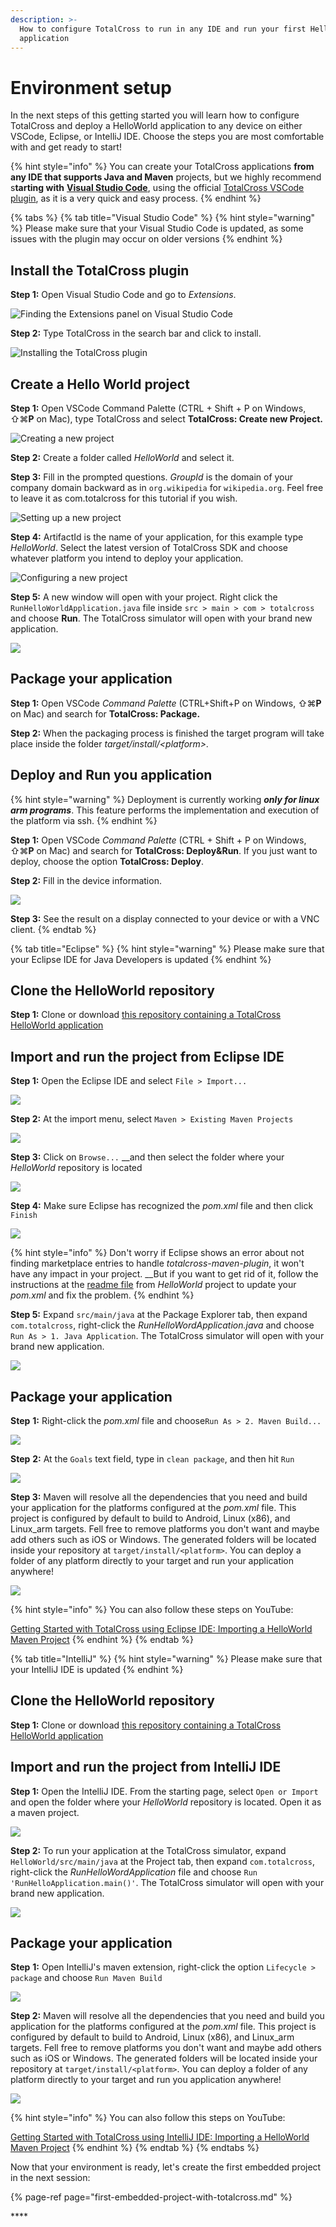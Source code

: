 ```yaml
---
description: >-
  How to configure TotalCross to run in any IDE and run your first Hello World
  application
---
```


# Environment setup

In the next steps of this getting started you will learn how to configure TotalCross and deploy a HelloWorld application to any device on either VSCode, Eclipse, or IntelliJ IDE. Choose the steps you are most comfortable with and get ready to start!

{% hint style="info" %}
You can create your TotalCross applications **from any IDE that supports Java and Maven** projects, but we highly recommend s**tarting with** [**Visual Studio Code**](../miscelaneous/installing-visual-studio-code.md), using the official [TotalCross VSCode plugin](https://marketplace.visualstudio.com/items?itemName=totalcross.vscode-totalcross), as it is a very quick and easy process.
{% endhint %}

{% tabs %}
{% tab title="Visual Studio Code" %}
{% hint style="warning" %}
Please make sure that your Visual Studio Code is updated, as some issues with the plugin may occur on older versions
{% endhint %}

## **Install the TotalCross plugin**

**Step 1:** Open Visual Studio Code and go to _Extensions_.

![Finding the Extensions panel on Visual Studio Code](../../.gitbook/assets/extensions%20%281%29.gif)

**Step 2:** Type TotalCross in the search bar and click to install.

![Installing the TotalCross plugin](../../.gitbook/assets/totalcross.gif)

## Create a Hello World project

**Step 1:** Open VSCode Command Palette \(CTRL + Shift + P on Windows, ⇧⌘**P** on Mac\), type TotalCross and select **TotalCross: Create new Project.**

![Creating a new project](../../.gitbook/assets/create1.gif)

**Step 2:** Create a folder called _HelloWorld_ and select it.

**Step 3:** Fill in the prompted questions. _GroupId_ is the domain of your company domain backward as in `org.wikipedia` for `wikipedia.org`. Feel free to leave it as com.totalcross for this tutorial if you wish.

![Setting up a new project](../../.gitbook/assets/create2.gif)

**Step 4:** ArtifactId is the name of your application, for this example type _HelloWorld_. Select the latest version of TotalCross SDK and choose whatever platform you intend to deploy your application.

![Configuring a new project](../../.gitbook/assets/create3.gif)

**Step 5:** A new window will open with your project. Right click the `RunHelloWorldApplication.java` file inside `src > main > com > totalcross` and choose **Run**. The TotalCross simulator will open with your brand new application.

![](https://gblobscdn.gitbook.com/assets%2F-L_mPP3a_E_A7NbRMq7Q%2F-M2s6FFT1XR5ar8hhLwO%2F-M2sL4EQMLgnZsr7ZB7h%2Fimage.png?alt=media&token=2929d996-d8aa-4395-80a9-55d5f250fb6f)

## Package your application

**Step 1:** Open VSCode _Command Palette_ \(CTRL+Shift+P on Windows, ⇧⌘**P** on Mac\) and search for **TotalCross: Package.**

**Step 2:** When the packaging process is finished the target program will take place inside the folder _target/install/&lt;platform&gt;._

## Deploy and Run you application

{% hint style="warning" %}
Deployment is currently working _**only for linux arm programs**_. This feature performs the implementation and execution of the platform via ssh.
{% endhint %}

**Step 1:** Open VSCode _Command Palette_ \(CTRL + Shift + P on Windows, ⇧⌘**P** on Mac\) and search for **TotalCross: Deploy&Run**. If you just want to deploy, choose the option **TotalCross: Deploy**.

**Step 2:** Fill in the device information.

![](https://gblobscdn.gitbook.com/assets%2F-L_mPP3a_E_A7NbRMq7Q%2F-M29KckxpOSW5OdYicoF%2F-M29MiDCj98COwjMyY1H%2Fdeployplugin.gif?alt=media&token=71c05d7c-525e-4e02-9e67-13900ffbf510)

**Step 3:** See the result on a display connected to your device or with a VNC client.
{% endtab %}

{% tab title="Eclipse" %}
{% hint style="warning" %}
Please make sure that your Eclipse IDE for Java Developers is updated
{% endhint %}

## Clone the HelloWorld repository

**Step 1:** Clone or download [this repository containing a TotalCross HelloWorld application](https://github.com/TotalCross/HelloWorld)

## Import and run the project from Eclipse IDE

**Step 1:** Open the Eclipse IDE and select `File > Import...`

![](../../.gitbook/assets/import_eclipse.gif)

**Step 2:** At the import menu, select `Maven > Existing Maven Projects`

![](../../.gitbook/assets/import_eclipse2.gif)

**Step 3:** Click on `Browse...` __and then select the folder where your _HelloWorld_ repository is located

![](../../.gitbook/assets/import_eclipse3%20%281%29.gif)

**Step 4:** Make sure Eclipse has recognized the _pom.xml_ file and then click `Finish`

![](../../.gitbook/assets/import_eclipse4.gif)

{% hint style="info" %}
Don't worry if Eclipse shows an error about not finding marketplace entries to handle _totalcross-maven-plugin_, it won't have any impact in your project. __But if you want to get rid of it, follow the instructions at the [readme file](https://github.com/TotalCross/HelloWorld/blob/master/README.md) from _HelloWorld_ project to update your _pom.xml_ and fix the problem.
{% endhint %}

**Step 5:** Expand `src/main/java` at the Package Explorer tab, then expand `com.totalcross`, right-click the _RunHelloWordApplication.java_ and choose `Run As > 1. Java Application`. The TotalCross simulator will open with your brand new application.

![](../../.gitbook/assets/import_eclipse5.gif)

## Package your application

**Step** **1:** Right-click the _pom.xml_ file and choose`Run As > 2. Maven Build...` 

![](../../.gitbook/assets/package_eclipse.gif)

**Step** **2:** At the `Goals` text field, type in `clean package`, and then hit `Run`

![](../../.gitbook/assets/package_eclipse2.gif)

**Step 3:** Maven will resolve all the dependencies that you need and build your application for the platforms configured at the _pom.xml_ file. This project is configured by default to build to Android, Linux \(x86\), and Linux\_arm targets. Fell free to remove platforms you don't want and maybe add others such as iOS or Windows. The generated folders will be located inside your repository at `target/install/<platform>`. You can deploy a folder of any platform directly to your target and run your application anywhere!

![](../../.gitbook/assets/package_eclipse3%20%281%29.gif)

{% hint style="info" %}
You can also follow these steps on YouTube:

[Getting Started with TotalCross using Eclipse IDE: Importing a HelloWorld Maven Project](https://youtu.be/J-3EM2eUDPY)
{% endhint %}
{% endtab %}

{% tab title="IntelliJ" %}
{% hint style="warning" %}
Please make sure that your IntelliJ IDE is updated
{% endhint %}

## Clone the HelloWorld repository

**Step 1:** Clone or download [this repository containing a TotalCross HelloWorld application](https://github.com/TotalCross/HelloWorld)

## Import and run the project from IntelliJ IDE

**Step 1:** Open the IntelliJ IDE. From the starting page, select `Open or Import` and open the folder where your _HelloWorld_ repository is located. Open it as a maven project.

![](../../.gitbook/assets/import_intellij.gif)



**Step 2:** To run your application at the TotalCross simulator, expand `HelloWorld/src/main/java` at the Project tab, then expand `com.totalcross`, right-click the _RunHelloWordApplication_ file and choose `Run 'RunHelloApplication.main()'`. The TotalCross simulator will open with your brand new application.

![](../../.gitbook/assets/import_intellij2.gif)

## Package your application

**Step** **1:** Open IntelliJ's maven extension, right-click the option `Lifecycle > package` and choose `Run Maven Build`

![](../../.gitbook/assets/package_intellij.gif)

**Step 2:** Maven will resolve all the dependencies that you need and build you application for the platforms configured at the _pom.xml_ file. This project is configured by default to build to Android, Linux \(x86\), and Linux\_arm targets. Fell free to remove platforms you don't want and maybe add others such as iOS or Windows. The generated folders will be located inside your repository at `target/install/<platform>`. You can deploy a folder of any platform directly to your target and run you application anywhere!

![](../../.gitbook/assets/package_intellij2.gif)

{% hint style="info" %}
You can also follow this steps on YouTube:

[Getting Started with TotalCross using IntelliJ IDE: Importing a HelloWorld Maven Project](https://youtu.be/RqENaIW81oU)
{% endhint %}
{% endtab %}
{% endtabs %}

Now that your environment is ready, let's create the first embedded project in the next session:

{% page-ref page="first-embedded-project-with-totalcross.md" %}



\*\*\*\*

